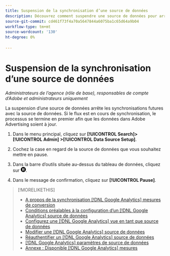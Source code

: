 ```yaml
---
title: Suspension de la synchronisation d’une source de données
description: Découvrez comment suspendre une source de données pour arrêter la synchronisation.
source-git-commit: cd461f73f4a70a5647844a6075ba1c65d64a9b04
workflow-type: tm+mt
source-wordcount: '130'
ht-degree: 0%

---
```


# Suspension de la synchronisation d’une source de données

*Administrateurs de l’agence (rôle de base), responsables de compte d’Adobe et administrateurs uniquement*

La suspension d’une source de données arrête les synchronisations futures avec la source de données. Si le flux est en cours de synchronisation, le processus se termine en premier afin que les données dans Adobe Advertising soient à jour.

1. Dans le menu principal, cliquez sur **[!UICONTROL Search]> [!UICONTROL Admin] >[!UICONTROL Data Source Setup]**.

1. Cochez la case en regard de la source de données que vous souhaitez mettre en pause.

1. Dans la barre d’outils située au-dessus du tableau de données, cliquez sur ![Pause](/help/search-social-commerce/assets/pause.png "Pause").

1. Dans le message de confirmation, cliquez sur **[!UICONTROL Pause]**.

>[!MORELIKETHIS]
>
>* [A propos de la synchronisation [!DNL Google Analytics] mesures de conversion](data-source-about.md)
>* [Conditions préalables à la configuration d’un [!DNL Google Analytics] source de données](data-source-prerequisites.md)
>* [Configurez une [!DNL Google Analytics] vue en tant que source de données](data-source-configure.md)
>* [Modifier une [!DNL Google Analytics] source de données](data-source-edit.md)
>* [Réauthentifier un [!DNL Google Analytics] source de données](data-source-reauthenticate.md)
>* [[!DNL Google Analytics] paramètres de source de données](data-source-settings.md)
>* [Annexe : Disponible [!DNL Google Analytics] mesures](data-source-ga-metrics.md)


